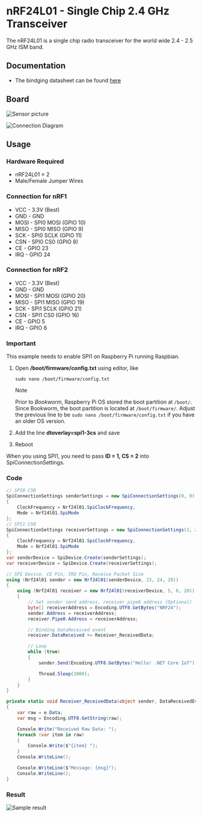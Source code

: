 # nRF24L01 - Single Chip 2.4 GHz Transceiver

The nRF24L01 is a single chip radio transceiver for the world wide 2.4 - 2.5 GHz ISM band.

## Documentation

- The bindging datasheet can be found [here](https://infocenter.nordicsemi.com/pdf/nRF24L01P_PS_v1.0.pdf)

## Board

![Sensor picture](sensor.jpg)

![Connection Diagram](NRF_circuit_bb.jpg)

## Usage

### Hardware Required

- nRF24L01 × 2
- Male/Female Jumper Wires

### Connection for nRF1

- VCC - 3.3V (Best)
- GND - GND
- MOSI - SPI0 MOSI (GPIO 10)
- MISO - SPI0 MISO (GPIO 9)
- SCK - SPI0 SCLK (GPIO 11)
- CSN - SPI0 CS0 (GPIO 8)
- CE - GPIO 23
- IRQ - GPIO 24

### Connection for nRF2

- VCC - 3.3V (Best)
- GND - GND
- MOSI - SPI1 MOSI (GPIO 20)
- MISO - SPI1 MISO (GPIO 19)
- SCK - SPI1 SCLK (GPIO 21)
- CSN - SPI1 CS0 (GPIO 16)
- CE - GPIO 5
- IRQ - GPIO 6

### Important

This example needs to enable SPI1 on Raspberry Pi running Raspbian.

1. Open **/boot/firmware/config.txt** using editor, like

    ```shell
    sudo nano /boot/firmware/config.txt
    ```

    > [!Note]
    > Prior to *Bookworm*, Raspberry Pi OS stored the boot partition at `/boot/`. Since Bookworm, the boot partition is located at `/boot/firmware/`. Adjust the previous line to be `sudo nano /boot/firmware/config.txt` if you have an older OS version.

2. Add the line **dtoverlay=spi1-3cs** and save
3. Reboot

When you using SPI1, you need to pass **ID = 1, CS = 2** into SpiConnectionSettings.

### Code

```csharp
// SPI0 CS0
SpiConnectionSettings senderSettings = new SpiConnectionSettings(0, 0)
{
    ClockFrequency = Nrf24l01.SpiClockFrequency,
    Mode = Nrf24l01.SpiMode
};
// SPI1 CS0
SpiConnectionSettings receiverSettings = new SpiConnectionSettings(1, 2)
{
    ClockFrequency = Nrf24l01.SpiClockFrequency,
    Mode = Nrf24l01.SpiMode
};
var senderDevice = SpiDevice.Create(senderSettings);
var receiverDevice = SpiDevice.Create(receiverSettings);

// SPI Device, CE Pin, IRQ Pin, Receive Packet Size
using (Nrf24l01 sender = new Nrf24l01(senderDevice, 23, 24, 20))
{
    using (Nrf24l01 receiver = new Nrf24l01(receiverDevice, 5, 6, 20))
    {
        // Set sender send address, receiver pipe0 address (Optional)
        byte[] receiverAddress = Encoding.UTF8.GetBytes("NRF24");
        sender.Address = receiverAddress;
        receiver.Pipe0.Address = receiverAddress;

        // Binding DataReceived event
        receiver.DataReceived += Receiver_ReceivedData;

        // Loop
        while (true)
        {
            sender.Send(Encoding.UTF8.GetBytes("Hello! .NET Core IoT"));

            Thread.Sleep(2000);
        }
    }
}

private static void Receiver_ReceivedData(object sender, DataReceivedEventArgs e)
{
    var raw = e.Data;
    var msg = Encoding.UTF8.GetString(raw);

    Console.Write("Received Raw Data: ");
    foreach (var item in raw)
    {
        Console.Write($"{item} ");
    }
    Console.WriteLine();

    Console.WriteLine($"Message: {msg}");
    Console.WriteLine();
}
```

### Result

![Sample result](RunningResult.jpg)
